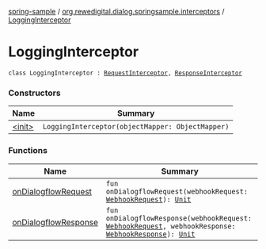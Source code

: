 [spring-sample](../../index.md) / [org.rewedigital.dialog.springsample.interceptors](../index.md) / [LoggingInterceptor](./index.md)

# LoggingInterceptor

`class LoggingInterceptor : `[`RequestInterceptor`](https://github.com/rewe-digital-incubator/dialog/blob/master/docs/core/org.rewedigital.dialog.interceptors/-request-interceptor/index.md)`, `[`ResponseInterceptor`](https://github.com/rewe-digital-incubator/dialog/blob/master/docs/core/org.rewedigital.dialog.interceptors/-response-interceptor/index.md)

### Constructors

| Name | Summary |
|---|---|
| [&lt;init&gt;](-init-.md) | `LoggingInterceptor(objectMapper: ObjectMapper)` |

### Functions

| Name | Summary |
|---|---|
| [onDialogflowRequest](on-dialogflow-request.md) | `fun onDialogflowRequest(webhookRequest: `[`WebhookRequest`](https://github.com/rewe-digital-incubator/dialog/blob/master/docs/core/org.rewedigital.dialog.model.dialogflow/-webhook-request/index.md)`): `[`Unit`](https://kotlinlang.org/api/latest/jvm/stdlib/kotlin/-unit/index.html) |
| [onDialogflowResponse](on-dialogflow-response.md) | `fun onDialogflowResponse(webhookRequest: `[`WebhookRequest`](https://github.com/rewe-digital-incubator/dialog/blob/master/docs/core/org.rewedigital.dialog.model.dialogflow/-webhook-request/index.md)`, webhookResponse: `[`WebhookResponse`](https://github.com/rewe-digital-incubator/dialog/blob/master/docs/core/org.rewedigital.dialog.model.dialogflow/-webhook-response/index.md)`): `[`Unit`](https://kotlinlang.org/api/latest/jvm/stdlib/kotlin/-unit/index.html) |
